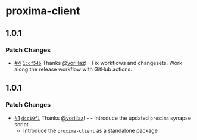 # proxima-client

## 1.0.1

### Patch Changes

- [#4](https://github.com/proximahq/synapses/pull/4) [`1cdf54b`](https://github.com/proximahq/synapses/commit/1cdf54bce5c95375e43a72b3ce56d3a878e700fe) Thanks [@vorillaz](https://github.com/vorillaz)! - Fix workflows and changesets.
  Work along the release workflow with GitHub actions.

## 1.0.1

### Patch Changes

- [#1](https://github.com/proximahq/synapses/pull/1) [`d4c19f1`](https://github.com/proximahq/synapses/commit/d4c19f13208676337f5e2ddc215d06d39e64eeb0) Thanks [@vorillaz](https://github.com/vorillaz)! - - Introduce the updated `proxima` synapse script
  - Introduce the `proxima-client` as a standalone package
